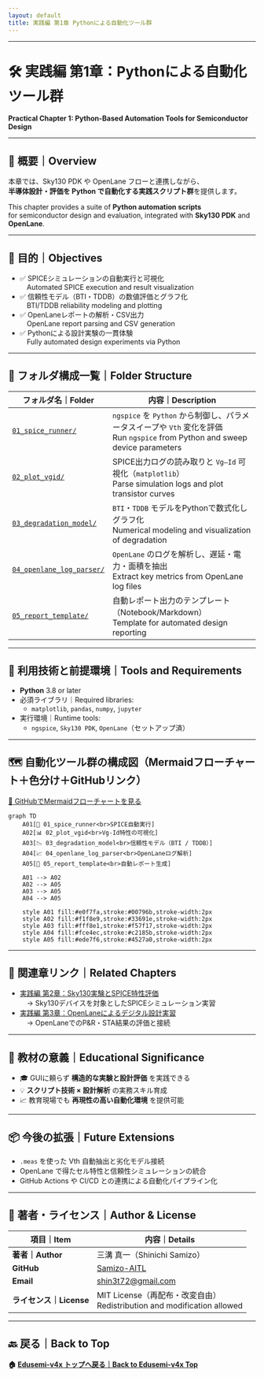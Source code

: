 ```yaml
---
layout: default
title: 実践編 第1章 Pythonによる自動化ツール群 
---
```


---

# 🛠️ 実践編 第1章：Pythonによる自動化ツール群  
**Practical Chapter 1: Python-Based Automation Tools for Semiconductor Design**

---

## 📘 概要｜Overview

本章では、Sky130 PDK や OpenLane フローと連携しながら、  
**半導体設計・評価を Python で自動化する実践スクリプト群**を提供します。  

This chapter provides a suite of **Python automation scripts**  
for semiconductor design and evaluation, integrated with **Sky130 PDK** and **OpenLane**.

---

## 🎯 目的｜Objectives

- ✅ SPICEシミュレーションの自動実行と可視化  
 Automated SPICE execution and result visualization  
- ✅ 信頼性モデル（BTI・TDDB）の数値評価とグラフ化  
 BTI/TDDB reliability modeling and plotting  
- ✅ OpenLaneレポートの解析・CSV出力  
 OpenLane report parsing and CSV generation  
- ✅ Pythonによる設計実験の一貫体験  
 Fully automated design experiments via Python  

---

## 📂 フォルダ構成一覧｜Folder Structure

| フォルダ名｜Folder | 内容｜Description |
|--------------------|------------------------------|
| [`01_spice_runner/`](01_spice_runner/README.md) | `ngspice` を `Python` から制御し、パラメータスイープや `Vth` 変化を評価<br>Run `ngspice` from Python and sweep device parameters |
| [`02_plot_vgid/`](02_plot_vgid/README.md) | SPICE出力ログの読み取りと `Vg–Id` 可視化（`matplotlib`）<br>Parse simulation logs and plot transistor curves |
| [`03_degradation_model/`](03_degradation_model/README.md) | `BTI`・`TDDB` モデルをPythonで数式化しグラフ化<br>Numerical modeling and visualization of degradation |
| [`04_openlane_log_parser/`](04_openlane_log_parser/README.md) | `OpenLane` のログを解析し、遅延・電力・面積を抽出<br>Extract key metrics from OpenLane log files |
| [`05_report_template/`](05_report_template/README.md) | 自動レポート出力のテンプレート（Notebook/Markdown）<br>Template for automated design reporting |

---

## 🧰 利用技術と前提環境｜Tools and Requirements

- **Python** 3.8 or later
- 必須ライブラリ｜Required libraries:
  - `matplotlib`, `pandas`, `numpy`, `jupyter`
- 実行環境｜Runtime tools:
  - `ngspice`, `Sky130 PDK`, `OpenLane`（セットアップ済）


---

## 🗺️ 自動化ツール群の構成図（Mermaidフローチャート＋色分け＋GitHubリンク）
 
[📎 GitHubでMermaidフローチャートを見る](https://github.com/Samizo-AITL/Edusemi-v4x/blob/main/e_chapter1_python_automation_tools/README.md)

```mermaid
graph TD
    A01[📘 01_spice_runner<br>SPICE自動実行]
    A02[📊 02_plot_vgid<br>Vg-Id特性の可視化]
    A03[📉 03_degradation_model<br>信頼性モデル（BTI / TDDB）]
    A04[📈 04_openlane_log_parser<br>OpenLaneログ解析]
    A05[📝 05_report_template<br>自動レポート生成]

    A01 --> A02
    A02 --> A05
    A03 --> A05
    A04 --> A05

    style A01 fill:#e0f7fa,stroke:#00796b,stroke-width:2px
    style A02 fill:#f1f8e9,stroke:#33691e,stroke-width:2px
    style A03 fill:#fff8e1,stroke:#f57f17,stroke-width:2px
    style A04 fill:#fce4ec,stroke:#c2185b,stroke-width:2px
    style A05 fill:#ede7f6,stroke:#4527a0,stroke-width:2px
```

---

## 📘 関連章リンク｜Related Chapters

- [実践編 第2章：Sky130実験とSPICE特性評価](../e_chapter2_sky130_experiments/README.md)  
 → Sky130デバイスを対象としたSPICEシミュレーション実習  
- [実践編 第3章：OpenLaneによるデジタル設計実習](../e_chapter3_openlane_practice/README.md)  
 → OpenLaneでのP&R・STA結果の評価と接続  

---

## 📌 教材の意義｜Educational Significance

- 🎓 GUIに頼らず **構造的な実験と設計評価** を実践できる  
- 💡 **スクリプト技術 × 設計解析** の実務スキル育成  
- 📈 教育現場でも **再現性の高い自動化環境** を提供可能  

---

## 📦 今後の拡張｜Future Extensions

- `.meas` を使った Vth 自動抽出と劣化モデル接続  
- OpenLane で得たセル特性と信頼性シミュレーションの統合  
- GitHub Actions や CI/CD との連携による自動化パイプライン化  

---

## 👤 著者・ライセンス｜Author & License

| 項目｜Item | 内容｜Details |
|------------|----------------------------|
| **著者｜Author** | 三溝 真一（Shinichi Samizo） |
| **GitHub** | [Samizo-AITL](https://github.com/Samizo-AITL) |
| **Email** | [shin3t72@gmail.com](mailto:shin3t72@gmail.com) |
| **ライセンス｜License** | MIT License（再配布・改変自由）<br>Redistribution and modification allowed |

---

## 🔙 戻る｜Back to Top

**🏠 [Edusemi-v4x トップへ戻る｜Back to Edusemi-v4x Top](../README.md)**
